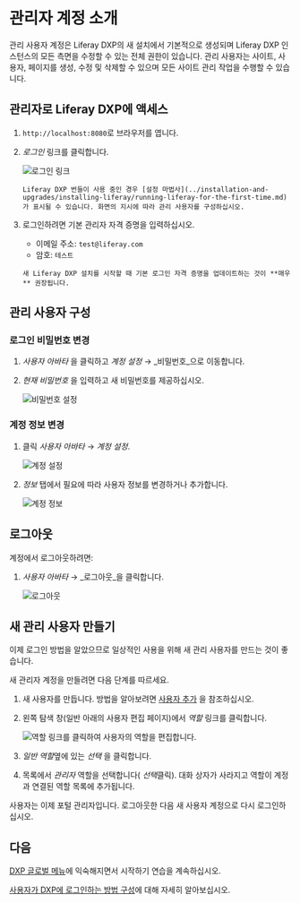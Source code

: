 # 관리자 계정 소개

관리 사용자 계정은 Liferay DXP의 새 설치에서 기본적으로 생성되며 Liferay DXP 인스턴스의 모든 측면을 수정할 수 있는 전체 권한이 있습니다. 관리 사용자는 사이트, 사용자, 페이지를 생성, 수정 및 삭제할 수 있으며 모든 사이트 관리 작업을 수행할 수 있습니다.

## 관리자로 Liferay DXP에 액세스

1. `http://localhost:8080`로 브라우저를 엽니다.

1. _로그인_ 링크를 클릭합니다.

    ![로그인 링크](./introduction-to-the-admin-account/images/01.png "로그인 링크")

    ```{note}
    Liferay DXP 번들이 사용 중인 경우 [설정 마법사](../installation-and-upgrades/installing-liferay/running-liferay-for-the-first-time.md)가 표시될 수 있습니다. 화면의 지시에 따라 관리 사용자를 구성하십시오.
    ```

1. 로그인하려면 기본 관리자 자격 증명을 입력하십시오.

    * 이메일 주소: `test@liferay.com`
    * 암호: `테스트`

    ```{warning}
    새 Liferay DXP 설치를 시작할 때 기본 로그인 자격 증명을 업데이트하는 것이 **매우** 권장됩니다.
    ```

## 관리 사용자 구성

### 로그인 비밀번호 변경

1. _사용자 아바타_ 을 클릭하고 _계정 설정_ &rarr; _비밀번호_으로 이동합니다.

1. _현재 비밀번호_ 을 입력하고 새 비밀번호를 제공하십시오.

    ![비밀번호 설정](./introduction-to-the-admin-account/images/02.png "비밀번호 설정")

### 계정 정보 변경

1. 클릭 _사용자 아바타_ &rarr; _계정 설정_.

    ![계정 설정](./introduction-to-the-admin-account/images/03.png "계정 설정")

1. _정보_ 탭에서 필요에 따라 사용자 정보를 변경하거나 추가합니다.

    ![계정 정보](./introduction-to-the-admin-account/images/04.png "계정 정보")

## 로그아웃

계정에서 로그아웃하려면:

1. _사용자 아바타_ &rarr; _로그아웃_을 클릭합니다.

    ![로그아웃](./introduction-to-the-admin-account/images/05.png "로그아웃")

## 새 관리 사용자 만들기

이제 로그인 방법을 알았으므로 일상적인 사용을 위해 새 관리 사용자를 만드는 것이 좋습니다.

새 관리자 계정을 만들려면 다음 단계를 따르세요.

1. 새 사용자를 만듭니다. 방법을 알아보려면 [사용자 추가](../users-and-permissions/users/adding-and-managing-users.md) 을 참조하십시오.

1. 왼쪽 탐색 창(일반 아래의 사용자 편집 페이지)에서 *역할* 링크를 클릭합니다.

    ![역할 링크를 클릭하여 사용자의 역할을 편집합니다.](./introduction-to-the-admin-account/images/06.png)

1. *일반 역할*옆에 있는 *선택* 을 클릭합니다.

1. 목록에서 *관리자* 역할을 선택합니다( *선택*클릭). 대화 상자가 사라지고 역할이 계정과 연결된 역할 목록에 추가됩니다.

사용자는 이제 포털 관리자입니다. 로그아웃한 다음 새 사용자 계정으로 다시 로그인하십시오.

## 다음

[DXP 글로벌 메뉴](./navigating-dxp.md)에 익숙해지면서 시작하기 연습을 계속하십시오.

[사용자가 DXP에 로그인하는 방법 구성](../installation-and-upgrades/securing-liferay/authentication-basics.md)에 대해 자세히 알아보십시오.